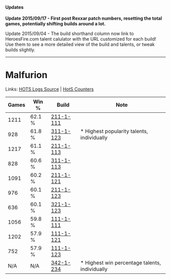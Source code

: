#### Updates
**Update 2015/09/17 - First post Rexxar patch numbers, resetting the total games, potentially shifting builds around a lot.**

Update 2015/09/04 - The build shorthand column now link to HeroesFire.com talent calulator with the URL customized for each build!  
Use them to see a more detailed view of the build and talents, or tweak builds slightly.

***

# Malfurion

Links: [HOTS Logs Source](https://www.hotslogs.com/Sitewide/HeroDetails?Hero=Malfurion) | [HotS Counters](http://hotscounters.com/#/hero/Malfurion)

Games  | Win %  | Build     | Note
-----  | -----  | -----     | ----
1211   | 62.1 % | [211-1-111](http://www.heroesfire.com/hots/talent-calculator/malfurion#kCq7) | 
928    | 61.8 % | [311-1-123](http://www.heroesfire.com/hots/talent-calculator/malfurion#o0zJ) | * Highest popularity talents, individually
1217   | 61.1 % | [211-1-113](http://www.heroesfire.com/hots/talent-calculator/malfurion#kCq9) | 
828    | 60.6 % | [311-1-113](http://www.heroesfire.com/hots/talent-calculator/malfurion#o0z9) | 
1091   | 60.2 % | [211-1-121](http://www.heroesfire.com/hots/talent-calculator/malfurion#kCqH) | 
976    | 60.1 % | [211-1-123](http://www.heroesfire.com/hots/talent-calculator/malfurion#kCqJ) | 
636    | 60.1 % | [321-1-123](http://www.heroesfire.com/hots/talent-calculator/malfurion#oPNp) | 
1056   | 59.8 % | [111-1-111](http://www.heroesfire.com/hots/talent-calculator/malfurion#gOh7) | 
1202   | 57.9 % | [111-1-121](http://www.heroesfire.com/hots/talent-calculator/malfurion#gOhH) | 
752    | 57.9 % | [111-1-123](http://www.heroesfire.com/hots/talent-calculator/malfurion#gOhJ) | 
N/A    | N/A    | [342-1-234](http://www.heroesfire.com/hots/talent-calculator/malfurion#pCgo) | * Highest win percentage talents, individually
